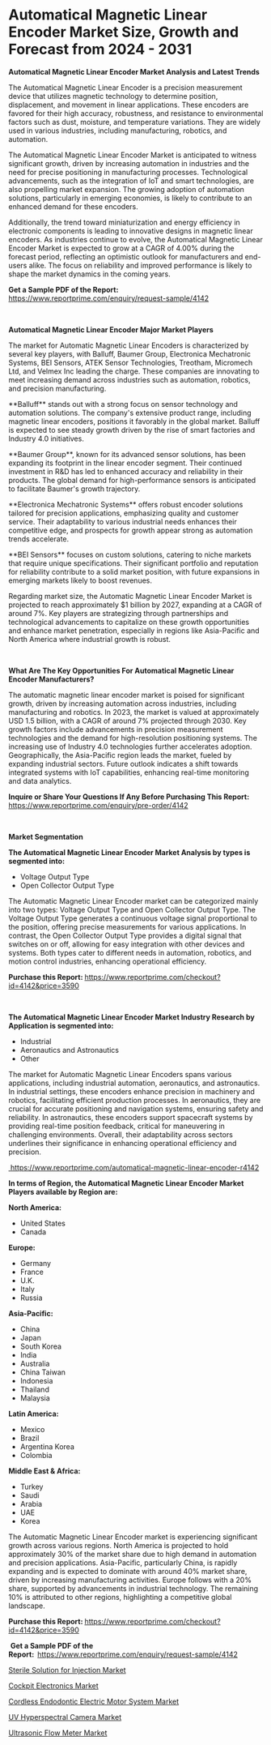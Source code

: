 <p><h1>Automatical Magnetic Linear Encoder Market Size, Growth and Forecast from 2024 - 2031</h1></p><p><strong>Automatical Magnetic Linear Encoder Market Analysis and Latest Trends</strong></p>
<p><p>The Automatical Magnetic Linear Encoder is a precision measurement device that utilizes magnetic technology to determine position, displacement, and movement in linear applications. These encoders are favored for their high accuracy, robustness, and resistance to environmental factors such as dust, moisture, and temperature variations. They are widely used in various industries, including manufacturing, robotics, and automation.</p><p>The Automatical Magnetic Linear Encoder Market is anticipated to witness significant growth, driven by increasing automation in industries and the need for precise positioning in manufacturing processes. Technological advancements, such as the integration of IoT and smart technologies, are also propelling market expansion. The growing adoption of automation solutions, particularly in emerging economies, is likely to contribute to an enhanced demand for these encoders.</p><p>Additionally, the trend toward miniaturization and energy efficiency in electronic components is leading to innovative designs in magnetic linear encoders. As industries continue to evolve, the Automatical Magnetic Linear Encoder Market is expected to grow at a CAGR of 4.00% during the forecast period, reflecting an optimistic outlook for manufacturers and end-users alike. The focus on reliability and improved performance is likely to shape the market dynamics in the coming years.</p></p>
<p><strong>Get a Sample PDF of the Report:&nbsp;</strong> <a href="https://www.reportprime.com/enquiry/request-sample/4142">https://www.reportprime.com/enquiry/request-sample/4142</a></p>
<p>&nbsp;</p>
<p><strong>Automatical Magnetic Linear Encoder Major Market Players</strong></p>
<p><p>The market for Automatic Magnetic Linear Encoders is characterized by several key players, with Balluff, Baumer Group, Electronica Mechatronic Systems, BEI Sensors, ATEK Sensor Technologies, Treotham, Micromech Ltd, and Velmex Inc leading the charge. These companies are innovating to meet increasing demand across industries such as automation, robotics, and precision manufacturing.</p><p>**Balluff** stands out with a strong focus on sensor technology and automation solutions. The company's extensive product range, including magnetic linear encoders, positions it favorably in the global market. Balluff is expected to see steady growth driven by the rise of smart factories and Industry 4.0 initiatives.</p><p>**Baumer Group**, known for its advanced sensor solutions, has been expanding its footprint in the linear encoder segment. Their continued investment in R&D has led to enhanced accuracy and reliability in their products. The global demand for high-performance sensors is anticipated to facilitate Baumer's growth trajectory.</p><p>**Electronica Mechatronic Systems** offers robust encoder solutions tailored for precision applications, emphasizing quality and customer service. Their adaptability to various industrial needs enhances their competitive edge, and prospects for growth appear strong as automation trends accelerate.</p><p>**BEI Sensors** focuses on custom solutions, catering to niche markets that require unique specifications. Their significant portfolio and reputation for reliability contribute to a solid market position, with future expansions in emerging markets likely to boost revenues.</p><p>Regarding market size, the Automatic Magnetic Linear Encoder Market is projected to reach approximately $1 billion by 2027, expanding at a CAGR of around 7%. Key players are strategizing through partnerships and technological advancements to capitalize on these growth opportunities and enhance market penetration, especially in regions like Asia-Pacific and North America where industrial growth is robust.</p></p>
<p>&nbsp;</p>
<p><strong>What Are The Key Opportunities For Automatical Magnetic Linear Encoder Manufacturers?</strong></p>
<p><p>The automatic magnetic linear encoder market is poised for significant growth, driven by increasing automation across industries, including manufacturing and robotics. In 2023, the market is valued at approximately USD 1.5 billion, with a CAGR of around 7% projected through 2030. Key growth factors include advancements in precision measurement technologies and the demand for high-resolution positioning systems. The increasing use of Industry 4.0 technologies further accelerates adoption. Geographically, the Asia-Pacific region leads the market, fueled by expanding industrial sectors. Future outlook indicates a shift towards integrated systems with IoT capabilities, enhancing real-time monitoring and data analytics.</p></p>
<p><strong>Inquire or Share Your Questions If Any Before Purchasing This Report:</strong> <a href="https://www.reportprime.com/enquiry/pre-order/4142">https://www.reportprime.com/enquiry/pre-order/4142</a></p>
<p>&nbsp;</p>
<p><strong>Market Segmentation</strong></p>
<p><strong>The Automatical Magnetic Linear Encoder Market Analysis by types is segmented into:</strong></p>
<p><ul><li>Voltage Output Type</li><li>Open Collector Output Type</li></ul></p>
<p><p>The Automatic Magnetic Linear Encoder market can be categorized mainly into two types: Voltage Output Type and Open Collector Output Type. The Voltage Output Type generates a continuous voltage signal proportional to the position, offering precise measurements for various applications. In contrast, the Open Collector Output Type provides a digital signal that switches on or off, allowing for easy integration with other devices and systems. Both types cater to different needs in automation, robotics, and motion control industries, enhancing operational efficiency.</p></p>
<p><strong>Purchase this Report:&nbsp;</strong><a href="https://www.reportprime.com/checkout?id=4142&price=3590">https://www.reportprime.com/checkout?id=4142&price=3590</a></p>
<p>&nbsp;</p>
<p><strong>The Automatical Magnetic Linear Encoder Market Industry Research by Application is segmented into:</strong></p>
<p><ul><li>Industrial</li><li>Aeronautics and Astronautics</li><li>Other</li></ul></p>
<p><p>The market for Automatic Magnetic Linear Encoders spans various applications, including industrial automation, aeronautics, and astronautics. In industrial settings, these encoders enhance precision in machinery and robotics, facilitating efficient production processes. In aeronautics, they are crucial for accurate positioning and navigation systems, ensuring safety and reliability. In astronautics, these encoders support spacecraft systems by providing real-time position feedback, critical for maneuvering in challenging environments. Overall, their adaptability across sectors underlines their significance in enhancing operational efficiency and precision.</p></p>
<p><a href="https://www.reportprime.com/automatical-magnetic-linear-encoder-r4142">&nbsp;https://www.reportprime.com/automatical-magnetic-linear-encoder-r4142</a></p>
<p><strong>In terms of Region, the Automatical Magnetic Linear Encoder Market Players available by Region are:</strong></p>
<p>
    <p> <strong> North America: </strong>
        <ul>
            <li>United States</li>
            <li>Canada</li>
        </ul>
        </p> 
    <p> <strong> Europe: </strong>
        <ul>
            <li>Germany</li>
            <li>France</li>
            <li>U.K.</li>
            <li>Italy</li>
            <li>Russia</li>
        </ul>
        </p> 
    <p> <strong> Asia-Pacific: </strong>
        <ul>
            <li>China</li>
            <li>Japan</li>
            <li>South Korea</li>
            <li>India</li>
            <li>Australia</li>
            <li>China Taiwan</li>
            <li>Indonesia</li>
            <li>Thailand</li>
            <li>Malaysia</li>
        </ul>
        </p> 
    <p> <strong> Latin America: </strong>
        <ul>
            <li>Mexico</li>
            <li>Brazil</li>
            <li>Argentina Korea</li>
            <li>Colombia</li>
        </ul>
        </p> 
    <p> <strong> Middle East & Africa: </strong>
        <ul>
            <li>Turkey</li>
            <li>Saudi</li>
            <li>Arabia</li>
            <li>UAE</li>
            <li>Korea</li>
        </ul>
    </p>
    </p>
<p><p>The Automatic Magnetic Linear Encoder market is experiencing significant growth across various regions. North America is projected to hold approximately 30% of the market share due to high demand in automation and precision applications. Asia-Pacific, particularly China, is rapidly expanding and is expected to dominate with around 40% market share, driven by increasing manufacturing activities. Europe follows with a 20% share, supported by advancements in industrial technology. The remaining 10% is attributed to other regions, highlighting a competitive global landscape.</p></p>
<p><strong>Purchase this Report: </strong><a href="https://www.reportprime.com/checkout?id=4142&price=3590">https://www.reportprime.com/checkout?id=4142&price=3590</a></p>
<p>&nbsp;<strong>Get a Sample PDF of the Report:&nbsp;&nbsp;</strong><a href="https://www.reportprime.com/enquiry/request-sample/4142">https://www.reportprime.com/enquiry/request-sample/4142</a></p>
<p><strong></strong></p>
<p><p><a href="https://issuu.com/reportprime-2/docs/sterile-solution-for-injection-mark_0e00cf1c764a2f">Sterile Solution for Injection Market</a></p><p><a href="https://www.linkedin.com/pulse/in-depth-analysis-global-cockpit-electronics-market-scope-evvpc?trackingId=Lpr0iWrhTL6ia8PHSByl6Q%3D%3D">Cockpit Electronics Market</a></p><p><a href="https://issuu.com/reportprime-2/docs/cordless-endodontic-electric-motor-_06cf0beb4d642a">Cordless Endodontic Electric Motor System Market</a></p><p><a href="https://github.com/AlisaRowe24/Market-Research-Report-List-1/blob/main/uv-hyperspectral-camera-market.md">UV Hyperspectral Camera Market</a></p><p><a href="https://www.linkedin.com/pulse/how-regional-global-trends-shaping-ultrasonic-flow-meter-gsbqc?trackingId=OF3XDd14SKqDF8EaSvUn6w%3D%3D">Ultrasonic Flow Meter Market</a></p></p>